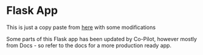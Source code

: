 # Flask App

This is just a copy paste from [here](https://learn.microsoft.com/en-us/azure/active-directory-b2c/enable-authentication-python-web-app?tabs=windows) with some modifications

Some parts of this Flask app has been updated by Co-Pilot, however mostly from Docs - so refer to the docs for a more production ready app.